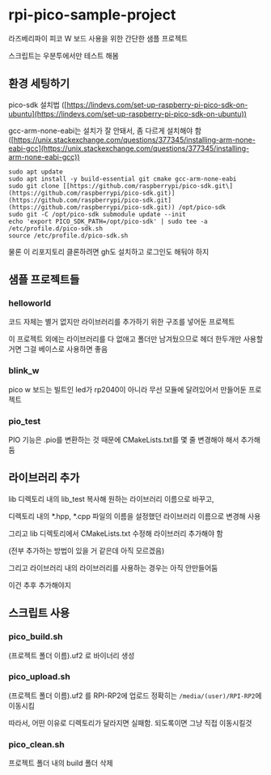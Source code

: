 # rpi-pico-sample-project

라즈베리파이 피코 W 보드 사용을 위한 간단한 샘플 프로젝트

스크립트는 우분투에서만 테스트 해봄

## 환경 세팅하기

pico-sdk 설치법 ([https://lindevs.com/set-up-raspberry-pi-pico-sdk-on-ubuntu](https://lindevs.com/set-up-raspberry-pi-pico-sdk-on-ubuntu))

gcc-arm-none-eabi는 설치가 잘 안돼서, 좀 다르게 설치해야 함 ([https://unix.stackexchange.com/questions/377345/installing-arm-none-eabi-gcc](https://unix.stackexchange.com/questions/377345/installing-arm-none-eabi-gcc))
<br>
```
sudo apt update
sudo apt install -y build-essential git cmake gcc-arm-none-eabi
sudo git clone [[https://github.com/raspberrypi/pico-sdk.git\](https://github.com/raspberrypi/pico-sdk.git)](https://github.com/raspberrypi/pico-sdk.git](https://github.com/raspberrypi/pico-sdk.git)) /opt/pico-sdk
sudo git -C /opt/pico-sdk submodule update --init
echo 'export PICO_SDK_PATH=/opt/pico-sdk' | sudo tee -a /etc/profile.d/pico-sdk.sh
source /etc/profile.d/pico-sdk.sh
```

물론 이 리포지토리 클론하려면 gh도 설치하고 로그인도 해둬야 하지

## 샘플 프로젝트들

### helloworld

코드 자체는 별거 없지만 라이브러리를 추가하기 위한 구조를 넣어둔 프로젝트

이 프로젝트 외에는 라이브러리를 다 없애고 폴더만 남겨뒀으므로 헤더 한두개만 사용할거면 그걸 베이스로 사용하면 좋음

### blink\_w

pico w 보드는 빌트인 led가 rp2040이 아니라 무선 모듈에 달려있어서 만들어둔 프로젝트

### pio\_test

PIO 기능은 .pio를 변환하는 것 때문에 CMakeLists.txt를 몇 줄 변경해야 해서 추가해둠
<br>
## 라이브러리 추가

lib 디렉토리 내의 lib\_test 복사해 원하는 라이브러리 이름으로 바꾸고,

디렉토리 내의 \*.hpp, \*.cpp 파일의 이름을 설정했던 라이브러리 이름으로 변경해 사용

그리고 lib 디렉토리에서 CMakeLists.txt 수정해 라이브러리 추가해야 함

(전부 추가하는 방법이 있을 거 같은데 아직 모르겠음)

그리고 라이브러리 내의 라이브러리를 사용하는 경우는 아직 안만들어둠

이건 추후 추가해야지

## 스크립트 사용

### pico\_build.sh

(프로젝트 폴더 이름).uf2 로 바이너리 생성

### pico\_upload.sh

(프로젝트 폴더 이름).uf2 를 RPI-RP2에 업로드
정확히는 `/media/(user)/RPI-RP2`에 이동시킴

따라서, 어떤 이유로 디렉토리가 달라지면 실패함. 되도록이면 그냥 직접 이동시킬것

### pico\_clean.sh

프로젝트 폴더 내의 build 폴더 삭제